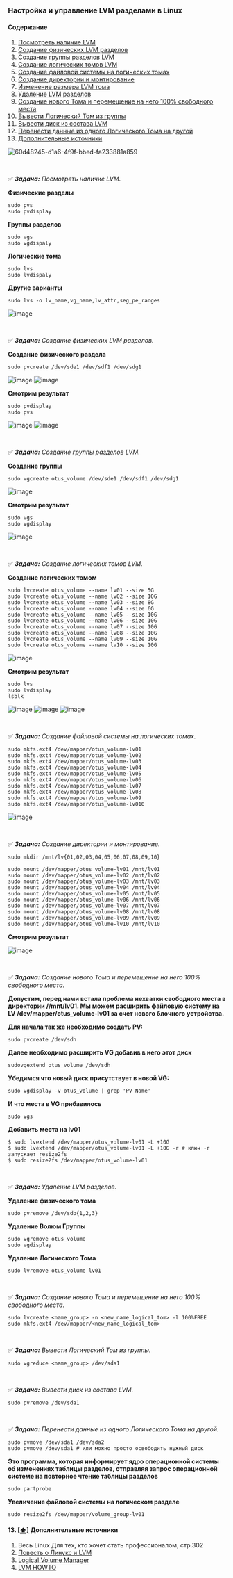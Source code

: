 ### Настройка и управление LVM разделами в Linux

#### <a name='toc'>Содержание</a>

1. [Посмотреть наличие LVM](#1)
2. [Создание физических LVM разделов](#2)
3. [Создание группы разделов LVM](#3)
4. [Создание логических томов LVM](#4)
5. [Создание файловой системы на логических томах](#5)
6. [Создание директории и монтирование](#6)
7. [Изменение размера LVM тома](#7)
8. [Удаление LVM разделов](#8)
9. [Создание нового Тома и перемещение на него 100% свободного места](#9)
10. [Вывести Логический Том из группы](#10)
11. [Вывести диск из состава LVM](#11)
12. [Перенести данные из одного Логического Тома на другой](#12)
13. [Дополнительные источники](#recommended_sources) 

![60d48245-d1a6-4f9f-bbed-fa233881a859](https://github.com/user-attachments/assets/ec1dee5e-20df-4dec-98e6-e0aeaaa688b5)


<br>

:white_check_mark: _**Задача:** <a name='1'>Посмотреть наличие LVM</a>._

**Физические разделы**
```
sudo pvs
sudo pvdisplay
```
**Группы разделов**
```
sudo vgs
sudo vgdispaly
```
**Логические тома**
```
sudo lvs
sudo lvdispaly
```
**Другие варианты**
```
sudo lvs -o lv_name,vg_name,lv_attr,seg_pe_ranges
```
![image](https://github.com/user-attachments/assets/c79785d9-83f0-4493-8dc5-79cd37ac93d3)


<br>

:white_check_mark: _**Задача:** <a name='2'>Создание физических LVM разделов</a>._

**Создание физического раздела**
```
sudo pvcreate /dev/sde1 /dev/sdf1 /dev/sdg1
```
![image](https://github.com/user-attachments/assets/99c813ab-8124-4bdb-8740-9e89a94f861c)
![image](https://github.com/user-attachments/assets/12175700-9718-46de-a1f5-923750227507)

**Смотрим результат**

```
sudo pvdisplay
sudo pvs
```
![image](https://github.com/user-attachments/assets/002e813d-e019-4847-881b-c4fc12545333)
![image](https://github.com/user-attachments/assets/a48bf118-271b-4f4b-a008-55e49b12542e)


<br>

:white_check_mark: _**Задача:** <a name='3'>Создание группы разделов LVM</a>._

**Создание группы**

```
sudo vgcreate otus_volume /dev/sde1 /dev/sdf1 /dev/sdg1
```
![image](https://github.com/user-attachments/assets/ed899482-3c27-4792-a210-6e5b3589cb62)

**Смотрим результат**

```
sudo vgs
sudo vgdisplay
```
![image](https://github.com/user-attachments/assets/913322b9-6133-429c-954c-dab47bdda5f0)


<br>

:white_check_mark: _**Задача:** <a name='4'>Создание логических томов LVM</a>._

**Создание логических томом**

```
sudo lvcreate otus_volume --name lv01 --size 5G
sudo lvcreate otus_volume --name lv02 --size 10G
sudo lvcreate otus_volume --name lv03 --size 8G
sudo lvcreate otus_volume --name lv04 --size 6G
sudo lvcreate otus_volume --name lv05 --size 10G
sudo lvcreate otus_volume --name lv06 --size 10G
sudo lvcreate otus_volume --name lv07 --size 10G
sudo lvcreate otus_volume --name lv08 --size 10G
sudo lvcreate otus_volume --name lv09 --size 10G
sudo lvcreate otus_volume --name lv10 --size 10G
```
![image](https://github.com/user-attachments/assets/49af73c8-2541-40e2-89bb-21163b08836e)

**Смотрим результат**

```
sudo lvs
sudo lvdisplay
lsblk
```
![image](https://github.com/user-attachments/assets/29ae64d9-45bc-464f-9a0c-bbd6c8dc1863)
![image](https://github.com/user-attachments/assets/e9dc551d-1db1-4d35-bcc0-eeadd2566c15)
![image](https://github.com/user-attachments/assets/2301d74c-e9d4-454d-b1d5-71ae044fb0ac)


<br>

:white_check_mark: _**Задача:** <a name='5'>Создание файловой системы на логических томах</a>._

```
sudo mkfs.ext4 /dev/mapper/otus_volume-lv01
sudo mkfs.ext4 /dev/mapper/otus_volume-lv02
sudo mkfs.ext4 /dev/mapper/otus_volume-lv03
sudo mkfs.ext4 /dev/mapper/otus_volume-lv04
sudo mkfs.ext4 /dev/mapper/otus_volume-lv05
sudo mkfs.ext4 /dev/mapper/otus_volume-lv06
sudo mkfs.ext4 /dev/mapper/otus_volume-lv07
sudo mkfs.ext4 /dev/mapper/otus_volume-lv08
sudo mkfs.ext4 /dev/mapper/otus_volume-lv09
sudo mkfs.ext4 /dev/mapper/otus_volume-lv010
```
![image](https://github.com/user-attachments/assets/a92a90c4-cd83-4c7c-bcf1-a84b81e925ec)


<br>

:white_check_mark: _**Задача:** <a name='#6'>Создание директории и монтирование</a>._

```
sudo mkdir /mnt/lv{01,02,03,04,05,06,07,08,09,10}

sudo mount /dev/mapper/otus_volume-lv01 /mnt/lv01
sudo mount /dev/mapper/otus_volume-lv02 /mnt/lv02
sudo mount /dev/mapper/otus_volume-lv03 /mnt/lv03
sudo mount /dev/mapper/otus_volume-lv04 /mnt/lv04
sudo mount /dev/mapper/otus_volume-lv05 /mnt/lv05
sudo mount /dev/mapper/otus_volume-lv06 /mnt/lv06
sudo mount /dev/mapper/otus_volume-lv07 /mnt/lv07
sudo mount /dev/mapper/otus_volume-lv08 /mnt/lv08
sudo mount /dev/mapper/otus_volume-lv09 /mnt/lv09
sudo mount /dev/mapper/otus_volume-lv10 /mnt/lv10
```
**Смотрим результат**


![image](https://github.com/user-attachments/assets/a39d736e-94d4-4926-af2a-f9a2354cca4e)


<br>

:white_check_mark: _**Задача:** <a name='9'>Создание нового Тома и перемещение на него 100% свободного места</a>._

**Допустим, перед нами встала проблема нехватки свободного места в директории //mnt/lv01. Мы можем расширить файловую систему на LV /dev/mapper/otus_volume-lv01 за счет нового блочного устройства.**

**Для начала так же необходимо создать PV:**

```
sudo pvcreate /dev/sdh
```

**Далее необходимо расширить VG добавив в него этот диск**

```
sudovgextend otus_volume /dev/sdh
```

**Убедимся что новый диск присутствует в новой VG:**

```
sudo vgdisplay -v otus_volume | grep 'PV Name'
```

**И что места в VG прибавилось**

```
sudo vgs
```
**Добавить места на lv01**

```
$ sudo lvextend /dev/mapper/otus_volume-lv01 -L +10G  
$ sudo lvextend /dev/mapper/otus_volume-lv01 -L +10G -r # ключ -r запускает resize2fs  
$ sudo resize2fs /dev/mapper/otus_volume-lv01
```

<br>

:white_check_mark: _**Задача:** <a name='8'>Удаление LVM разделов</a>._

**Удаление физического тома**

```
sudo pvremove /dev/sdb{1,2,3}
```

**Удаление Волюм Группы**

```
sudo vgremove otus_volume
sudo vgdisplay
```

**Удаление Логического Тома**

```
sudo lvremove otus_volume lv01
```


<br>

:white_check_mark: _**Задача:** <a name='9'>Создание нового Тома и перемещение на него 100% свободного места</a>._

```
sudo lvcreate <name_group> -n <new_name_logical_tom> -l 100%FREE
sudo mkfs.ext4 /dev/mapper/<new_name_logical_tom>
```


<br>

:white_check_mark: _**Задача:** <a name='10'>Вывести Логический Том из группы</a>._

```
sudo vgreduce <name_group> /dev/sda1
```


<br>

:white_check_mark: _**Задача:** <a name='11'>Вывести диск из состава LVM</a>._

```
sudo pvremove /dev/sda1
```


<br>

:white_check_mark: _**Задача:** <a name='12'>Перенести данные из одного Логического Тома на другой</a>._

```
sudo pvmove /dev/sda1 /dev/sda2  
sudo pvmove /dev/sda1 # или можно просто освободить нужный диск
```

**Это программа, которая информирует ядро операционной системы об изменениях таблицы разделов,  отправляя запрос операционной системе на повторное чтение таблицы разделов**

```
sudo partprobe
```

**Увеличение файловой системы на логическом разделе**

```
sudo resize2fs /dev/mapper/volume_group-lv01
```

#### 13. [[⬆]](#toc) <a name='recommended_sources'>Дополнительные источники</a>

1. Весь Linux Для тех, кто хочет стать профессионалом, стр.302
2. [Повесть о Линукс и LVM](http://xgu.ru/wiki/LVM)
3. [Logical Volume Manager](https://lpic2book.github.io/src/lpic2.204.3/)
4. [LVM HOWTO](https://translated.turbopages.org/proxy_u/en-ru.ru.74fd3ccb-67e96cfe-84f5f03a-74722d776562/https/tldp.org/HOWTO/LVM-HOWTO/index.html)
